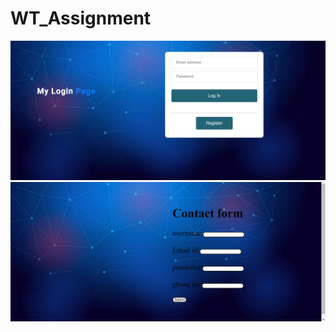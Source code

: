 # WT_Assignment
<img src="https://github.com/19PA1A0558/WT_Assignment/blob/main/login.PNG">
<img src="https://github.com/19PA1A0558/WT_Assignment/blob/main/registration.JPG">
